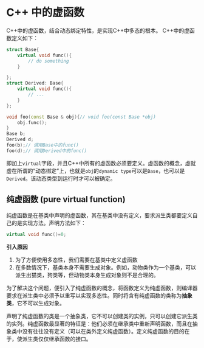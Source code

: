 # C++ 中的虚函数

C++中的虚函数，结合动态绑定特性，是实现C++中多态的根本。
C++中的虚函数定义如下：
```c++
struct Base{
    virtual void func(){
        // do something
    }

};
struct Derived: Base{
    virtual void func(){
        // ...
    }
};

void foo(const Base & obj){// void foo(const Base *obj)
    obj.func();
}
Base b;
Derived d;
foo(b);// 调用Base中的func()
foo(d);// 调用Derived中的func()
```
即加上`virtual`字段，并且C++中所有的虚函数必须要定义。虚函数的概念，虚就虚在所谓的“动态绑定”上，也就是`obj`的`dynamic type`可以是`Base`，也可以是`Derived`。该动态类型到运行时才可以被确定。

## 纯虚函数 (pure virtual function)

纯虚函数是在基类中声明的虚函数，其在基类中没有定义，要求派生类都要定义自己的是实现方法。声明方法如下：
```c++
virtual void func()=0;
```

**引入原因**

1. 为了方便使用多态性，我们需要在基类中定义虚函数
2. 在多数情况下，基类本身不需要生成对象。例如，动物类作为一个基类，可以派生出猫类，狗类等，但动物类本身生成对象则不是合理的。

为了解决这个问题，便引入了纯虚函数的概念，将函数定义为纯虚函数，则编译器要求在派生类中必须予以重写以实现多态性。同时将含有纯虚函数的类称为**抽象类**，它不可以生成对象。

声明了纯虚函数的类是一个抽象类，它不可以创建类的实例，只可以创建它派生类的实列。纯虚函数最显著的特征是：他们必须在继承类中重新声明函数，而且在抽象类中没有往往没有定义（可以在类外定义纯虚函数）。定义纯虚函数的目的在于，使派生类仅仅继承函数的接口。

